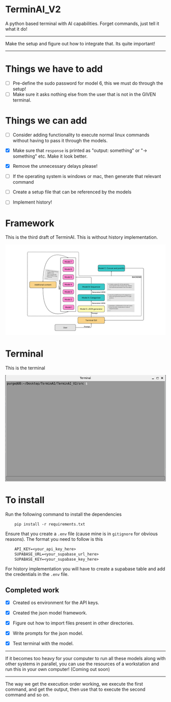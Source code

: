 # TerminAI_V2

A python based terminal with AI capabilities. Forget commands, just tell it what it do!

---

Make the setup and figure out how to integrate that. Its quite important!

---

# Things we have to add

- [ ] Pre-define the sudo password for model 6, this we must do through the setup!
- [ ] Make sure it asks nothing else from the user that is not in the GIVEN terminal.

# Things we can add

- [ ] Consider adding functionality to execute normal linux commands without having to pass it through the models.
- [x] Make sure that `response` is printed as "output: something" or "-> something" etc. Make it look better.
- [x] Remove the unnecessary delays please!
- [ ] If the operating system is windows or mac, then generate that relevant command
- [ ] Create a setup file that can be referenced by the models

- [ ] Implement history!

# Framework 

This is the third draft of TerminAI. This is without history implementation.

![TerminAI](./utils/images/TerminAI_V2_draft_4.png)

# Terminal

This is the terminal

![Terminal](./utils/Terminal_GUI/images/terminal_2.png)

# To install

Run the following command to install the dependencies

		pip install -r requirements.txt

Ensure that you create a `.env` file (cause mine is in `gitignore` for obvious reasons). The format you need to follow is this

		API_KEY=<your_api_key_here>
		SUPABASE_URL=<your_supabase_url_here>
		SUPABASE_KEY=<your_supabase_key_here>

For history implementation you will have to create a supabase table and add the credentials in the `.env` file.

## Completed work

- [x] Created os environment for the API keys.
- [x] Created the json model framework.
- [x] Figure out how to import files present in other directories.
- [x] Write prompts for the json model.
- [x] Test terminal with the model.


---

If it becomes too heavy for your computer to run all these models along with other systems in parallel, you can use the resources of a workstation and run this in your own computer! (Coming out soon)

---

The way we get the execution order working, we execute the first command, and get the output, then use that to execute the second command and so on.
